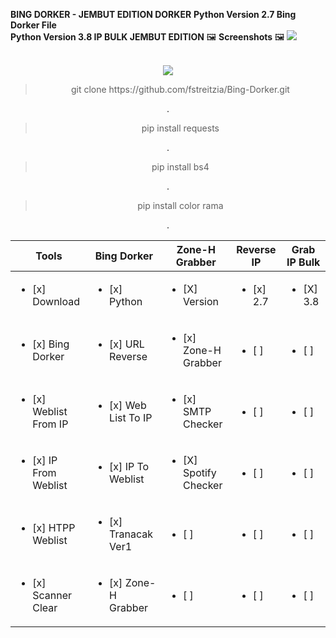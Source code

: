 **BING DORKER - JEMBUT EDITION DORKER**
**Python Version 2.7 Bing Dorker File**<br>
**Python Version 3.8 IP BULK JEMBUT EDITION**
🖼️ **Screenshots** 🖼️
<img src="https://scontent-sin6-1.xx.fbcdn.net/v/t1.15752-9/116195177_329625721745638_8857232788391062012_n.png?_nc_cat=104&_nc_sid=b96e70&_nc_eui2=AeH2tGfJRUwxtGq7r7Fkd68gJqMRKTzpGrQmoxEpPOkatHTVrQA71LsILY1hmFLqW23wrW2iX5MMD0FbuuAnqrhs&_nc_ohc=KaqmFrjIK5kAX8-SKyx&_nc_oc=AQkskhz5TQYLlHN5Jea6lg3NL5yOTT1cVGntW2uDECDR1hRDyhq-q5sVsi2CwSuGnlw&_nc_ht=scontent-sin6-1.xx&oh=b7ca5ec4c897fdb95df2564836b7f49e&oe=5F40108B"><center><br>
<img src="https://scontent-sin6-1.xx.fbcdn.net/v/t1.15752-9/116042704_289029275505630_7335972952880635916_n.png?_nc_cat=101&_nc_sid=b96e70&_nc_eui2=AeGpViRryIJHv_3kh5z2VBIvrGweqftsIlKsbB6p-2wiUiZguCjKMCI254OVXGl-BnM7qe6mo4auN0lM6d2TcdGE&_nc_ohc=tZQb6qJs0KQAX9I828p&_nc_ht=scontent-sin6-1.xx&oh=a4df0f7901c7c7942e5b8deff5caaad2&oe=5F402B1F">
<blockquote>git clone https://github.com/fstreitzia/Bing-Dorker.git</blockquote>.
<blockquote>pip install requests</blockquote>.
<blockquote>pip install bs4</blockquote>.
<blockquote>pip install color rama</blockquote>.
 
| Tools | Bing Dorker | Zone-H Grabber   | Reverse IP  | Grab IP Bulk | 
|---------------------------------- |---------------|---------------|----------------|-----------|
| <ul><li>[x] Download </li></ul>       | <ul><li>[x] Python </li></ul>        | <ul><li>[X] Version </li></ul> | <ul><li>[x] 2.7 </li></ul> | <ul><li>[X] 3.8 </li></ul> |
| <ul><li>[x] Bing Dorker </li></ul>       | <ul><li>[x] URL Reverse </li></ul>        | <ul><li>[x] Zone-H Grabber  </li></ul> | <ul><li>[ ]  </li></ul> | <ul><li>[ ]  </li></ul> |
| <ul><li>[x] Weblist From IP </li></ul>       | <ul><li>[x] Web List To IP</li></ul>        | <ul><li>[x] SMTP Checker </li></ul> | <ul><li>[ ]  </li></ul> | <ul><li>[ ]  </li></ul> |
| <ul><li>[x] IP From Weblist </li></ul>       | <ul><li>[x] IP To Weblist </li></ul>        | <ul><li>[X] Spotify Checker  </li></ul> | <ul><li>[ ]  </li></ul> | <ul><li>[ ]  </li></ul> |
| <ul><li>[x] HTPP Weblist </li></ul>       | <ul><li>[x] Tranacak Ver1</li></ul>        | <ul><li>[ ]  </li></ul> | <ul><li>[ ]  </li></ul> | <ul><li>[ ]  </li></ul> |
| <ul><li>[x] Scanner Clear </li></ul>       | <ul><li>[x] Zone-H Grabber</li></ul>        | <ul><li>[ ]  </li></ul> | <ul><li>[ ]  </li></ul> | <ul><li>[ ]  </li></ul> |
